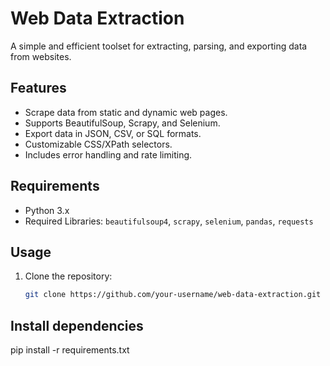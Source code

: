 # Web Data Extraction

A simple and efficient toolset for extracting, parsing, and exporting data from websites.

## Features
- Scrape data from static and dynamic web pages.
- Supports BeautifulSoup, Scrapy, and Selenium.
- Export data in JSON, CSV, or SQL formats.
- Customizable CSS/XPath selectors.
- Includes error handling and rate limiting.

## Requirements
- Python 3.x
- Required Libraries: `beautifulsoup4`, `scrapy`, `selenium`, `pandas`, `requests`

## Usage
1. Clone the repository:
   ```bash
   git clone https://github.com/your-username/web-data-extraction.git

## Install dependencies
   pip install -r requirements.txt

